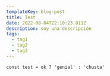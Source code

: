 ```yaml
---
templateKey: blog-post
title: Test
date: 2022-08-04T22:10:23.811Z
description: soy una descripción
tags:
  - tag1
  - tag2
  - tag3
---
```

```
const test = ok ? 'genial' : 'chusta'
```